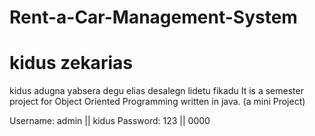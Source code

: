 # Rent-a-Car-Management-System
# kidus zekarias 
  kidus adugna
  yabsera degu
  elias desalegn
  lidetu fikadu
It is a semester project for Object Oriented Programming written in java. (a mini Project)

Username: admin || kidus
Password: 123   || 0000


